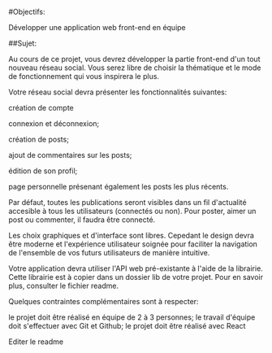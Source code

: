 #Objectifs:

Développer une application web front-end en équipe

##Sujet:

Au cours de ce projet, vous devrez développer la partie front-end d'un tout
nouveau réseau social. Vous serez libre de choisir la thématique et le mode de
fonctionnement qui vous inspirera le plus.

Votre réseau social devra présenter les fonctionnalités suivantes:

création de compte

connexion et déconnexion;

création de posts;

ajout de commentaires sur les posts;

édition de son profil;

page personnelle présenant également les posts les plus récents.

Par défaut, toutes les publications seront visibles dans un fil d'actualité
accesible à tous les utilisateurs (connectés ou non). Pour poster, aimer un post
ou commenter, il faudra être connecté.

Les choix graphiques et d'interface sont libres. Cepedant le design devra être
moderne et l'expérience utilisateur soignée pour faciliter la navigation de
l'ensemble de vos futurs utilisateurs de manière intuitive.

Votre application devra utiliser l'API web pré-existante à l'aide de la
librairie. Cette librairie est à copier dans un dossier lib de votre projet.
Pour en savoir plus, consulter le fichier readme.

Quelques contraintes complémentaires sont à respecter:

le projet doit être réalisé en équipe de 2 à 3 personnes; le travail d'équipe
doit s'effectuer avec Git et Github; le projet doit être réalisé avec React

Editer le readme